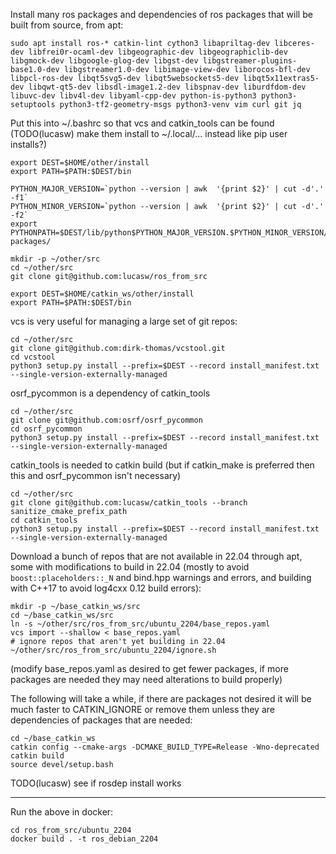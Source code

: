 Install many ros packages and dependencies of ros packages that will be built from source, from apt:


```
sudo apt install ros-* catkin-lint cython3 libapriltag-dev libceres-dev libfrei0r-ocaml-dev libgeographic-dev libgeographiclib-dev libgmock-dev libgoogle-glog-dev libgst-dev libgstreamer-plugins-base1.0-dev libgstreamer1.0-dev libimage-view-dev liborocos-bfl-dev libpcl-ros-dev libqt5svg5-dev libqt5websockets5-dev libqt5x11extras5-dev libqwt-qt5-dev libsdl-image1.2-dev libspnav-dev liburdfdom-dev libuvc-dev libv4l-dev libyaml-cpp-dev python-is-python3 python3-setuptools python3-tf2-geometry-msgs python3-venv vim curl git jq
```

Put this into ~/.bashrc so that vcs and catkin_tools can be found (TODO(lucasw) make them install to ~/.local/... instead like pip user installs?)

```
export DEST=$HOME/other/install
export PATH=$PATH:$DEST/bin

PYTHON_MAJOR_VERSION=`python --version | awk  '{print $2}' | cut -d'.' -f1`
PYTHON_MINOR_VERSION=`python --version | awk  '{print $2}' | cut -d'.' -f2`
export PYTHONPATH=$DEST/lib/python$PYTHON_MAJOR_VERSION.$PYTHON_MINOR_VERSION/site-packages/
```

```
mkdir -p ~/other/src
cd ~/other/src
git clone git@github.com:lucasw/ros_from_src
```

```
export DEST=$HOME/catkin_ws/other/install
export PATH=$PATH:$DEST/bin
```

vcs is very useful for managing a large set of git repos:

```
cd ~/other/src
git clone git@github.com:dirk-thomas/vcstool.git
cd vcstool
python3 setup.py install --prefix=$DEST --record install_manifest.txt --single-version-externally-managed
```

osrf_pycommon is a dependency of catkin_tools
```
cd ~/other/src
git clone git@github.com:osrf/osrf_pycommon
cd osrf_pycommon
python3 setup.py install --prefix=$DEST --record install_manifest.txt --single-version-externally-managed
```

catkin_tools is needed to catkin build (but if catkin_make is preferred then this and osrf_pycommon isn't necessary)
```
cd ~/other/src
git clone git@github.com:lucasw/catkin_tools --branch sanitize_cmake_prefix_path
cd catkin_tools
python3 setup.py install --prefix=$DEST --record install_manifest.txt --single-version-externally-managed
```

Download a bunch of repos that are not available in 22.04 through apt, some with modifications to build in 22.04 (mostly to avoid `boost::placeholders::_N` and bind.hpp warnings and errors, and building with C++17 to avoid log4cxx 0.12 build errors):

```
mkdir -p ~/base_catkin_ws/src
cd ~/base_catkin_ws/src
ln -s ~/other/src/ros_from_src/ubuntu_2204/base_repos.yaml
vcs import --shallow < base_repos.yaml
# ignore repos that aren't yet building in 22.04
~/other/src/ros_from_src/ubuntu_2204/ignore.sh
```

(modify base_repos.yaml as desired to get fewer packages, if more packages are needed they may need alterations to build properly)

The following will take a while, if there are packages not desired it will be much faster to CATKIN_IGNORE or remove them unless they are dependencies of packages that are needed:

```
cd ~/base_catkin_ws
catkin config --cmake-args -DCMAKE_BUILD_TYPE=Release -Wno-deprecated
catkin build
source devel/setup.bash
```

TODO(lucasw) see if rosdep install works

---


Run the above in docker:
```
cd ros_from_src/ubuntu_2204
docker build . -t ros_debian_2204
```
